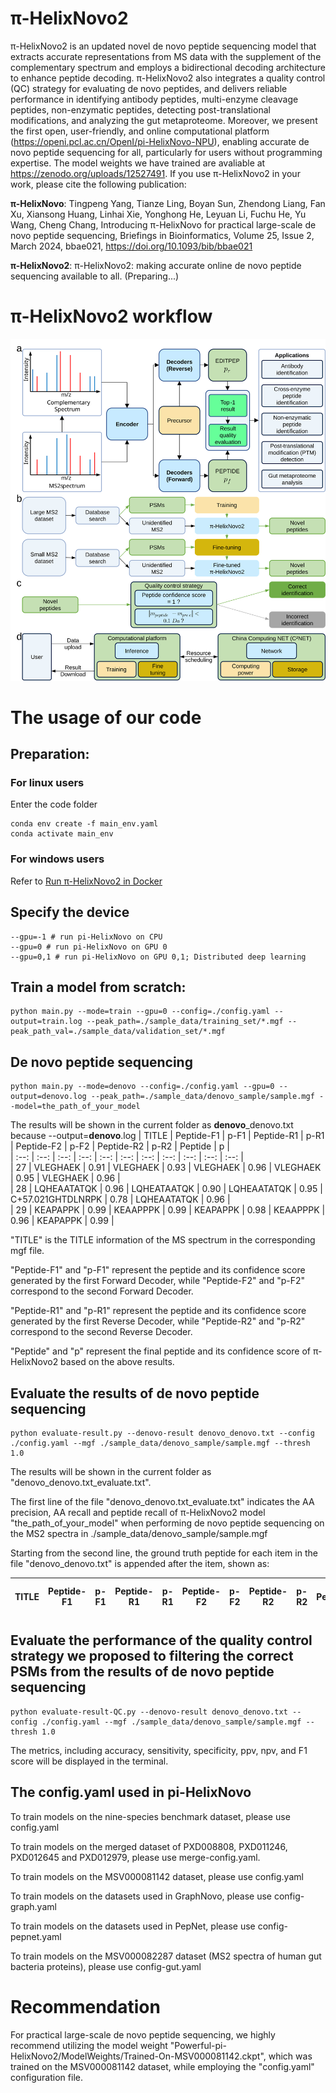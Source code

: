 # π-HelixNovo2
π-HelixNovo2 is an updated novel de novo peptide sequencing model that extracts accurate representations from MS data with the supplement of the complementary spectrum and employs a bidirectional decoding architecture to enhance peptide decoding. π-HelixNovo2 also integrates a quality control (QC) strategy for evaluating de novo peptides, and delivers reliable performance in identifying antibody peptides, multi-enzyme cleavage peptides, non-enzymatic peptides, detecting post-translational modifications, and analyzing the gut metaproteome. Moreover, we present the first open, user-friendly, and online computational platform (https://openi.pcl.ac.cn/OpenI/pi-HelixNovo-NPU), enabling accurate de novo peptide sequencing for all, particularly for users without programming expertise. The model weights we have trained are avaliable at https://zenodo.org/uploads/12527491. If you use π-HelixNovo2 in your work, please cite the following publication: 

**π-HelixNovo**: Tingpeng Yang, Tianze Ling, Boyan Sun, Zhendong Liang, Fan Xu, Xiansong Huang, Linhai Xie, Yonghong He, Leyuan Li, Fuchu He, Yu Wang, Cheng Chang, Introducing π-HelixNovo for practical large-scale de novo peptide sequencing, Briefings in Bioinformatics, Volume 25, Issue 2, March 2024, bbae021, https://doi.org/10.1093/bib/bbae021

**π-HelixNovo2**: π-HelixNovo2: making accurate online de novo peptide sequencing available to all. (Preparing...)

# π-HelixNovo2 workflow
![workflow](workflow.svg)

# The usage of our code
## Preparation:
### For linux users
Enter the code folder

```
conda env create -f main_env.yaml
conda activate main_env 
```

### For windows users
Refer to [Run π-HelixNovo2 in Docker](./run_in_docker/docker-env.md)
## Specify the device

```
--gpu=-1 # run pi-HelixNovo on CPU
--gpu=0 # run pi-HelixNovo on GPU 0
--gpu=0,1 # run pi-HelixNovo on GPU 0,1; Distributed deep learning
```

## Train a model from scratch:

```
python main.py --mode=train --gpu=0 --config=./config.yaml --output=train.log --peak_path=./sample_data/training_set/*.mgf --peak_path_val=./sample_data/validation_set/*.mgf
```

## De novo peptide sequencing

```
python main.py --mode=denovo --config=./config.yaml --gpu=0 --output=denovo.log --peak_path=./sample_data/denovo_sample/sample.mgf --model=the_path_of_your_model
```
The results will be shown in the current folder as **denovo**_denovo.txt because --output=**denovo**.log
| TITLE | Peptide-F1 | p-F1 | Peptide-R1 | p-R1 | Peptide-F2 | p-F2 | Peptide-R2 | p-R2 | Peptide | p |  
| :--: | :--: | :--: | :--: | :--: | :--: | :--: | :--: | :--: | :--: | :--: |  
| 27 | VLEGHAEK | 0.91 | VLEGHAEK | 0.93 | VLEGHAEK | 0.96 | VLEGHAEK | 0.95 | VLEGHAEK | 0.96 |  
| 28 | LQHEAATATQK | 0.96 | LQHEATAATQK | 0.90 | LQHEAATATQK | 0.95 | C+57.021GHTDLNRPK | 0.78 | LQHEAATATQK | 0.96 |  
| 29 | KEAPAPPK | 0.99 | KEAAPPPK | 0.99 | KEAPAPPK | 0.98 | KEAAPPPK | 0.96 | KEAPAPPK | 0.99 |

"TITLE" is the TITLE information of the MS spectrum in the corresponding mgf file.

"Peptide-F1" and "p-F1" represent the peptide and its confidence score generated by the first Forward Decoder, while "Peptide-F2" and "p-F2" correspond to the second Forward Decoder.

"Peptide-R1" and "p-R1" represent the peptide and its confidence score generated by the first Reverse Decoder, while "Peptide-R2" and "p-R2" correspond to the second Reverse Decoder.

"Peptide" and "p" represent the final peptide and its confidence score of π-HelixNovo2 based on the above results.

## Evaluate the results of de novo peptide sequencing

```
python evaluate-result.py --denovo-result denovo_denovo.txt --config ./config.yaml --mgf ./sample_data/denovo_sample/sample.mgf --thresh 1.0
```
The results will be shown in the current folder as "denovo_denovo.txt_evaluate.txt".

The first line of the file "denovo_denovo.txt_evaluate.txt" indicates the AA precision, AA recall and peptide recall of π-HelixNovo2 model "the_path_of_your_model" when performing de novo peptide sequencing on the MS2 spectra in ./sample_data/denovo_sample/sample.mgf

Starting from the second line, the ground truth peptide for each item in the file "denovo_denovo.txt" is appended after the item, shown as:

| TITLE | Peptide-F1 | p-F1 | Peptide-R1 | p-R1 | Peptide-F2 | p-F2 | Peptide-R2 | p-R2 | Peptide | p | Ground-truth-peptide |
| :--: | :--: | :--: | :--: | :--: | :--: | :--: | :--: | :--: | :--: | :--: | :--: |

## Evaluate the performance of the quality control strategy we proposed to filtering the correct PSMs from the results of de novo peptide sequencing

```
python evaluate-result-QC.py --denovo-result denovo_denovo.txt --config ./config.yaml --mgf ./sample_data/denovo_sample/sample.mgf --thresh 1.0
```
The metrics, including accuracy, sensitivity, specificity, ppv, npv, and F1 score will be displayed in the terminal.

## The config.yaml used in pi-HelixNovo
To train models on the nine-species benchmark dataset, please use config.yaml  

To train models on the merged dataset of PXD008808, PXD011246, PXD012645 and PXD012979, please use merge-config.yaml.

To  train models on the MSV000081142 dataset, please use config.yaml

To  train models on the datasets used in GraphNovo, please use config-graph.yaml

To  train models on the datasets used in PepNet, please use config-pepnet.yaml

To  train models on the MSV000082287 dataset (MS2 spectra of human gut bacteria proteins), please use config-gut.yaml

# Recommendation
For practical large-scale de novo peptide sequencing, we highly recommend utilizing the model weight "Powerful-pi-HelixNovo2/ModelWeights/Trained-On-MSV000081142.ckpt", which was trained on the MSV000081142 dataset, while employing the "config.yaml" configuration file.
